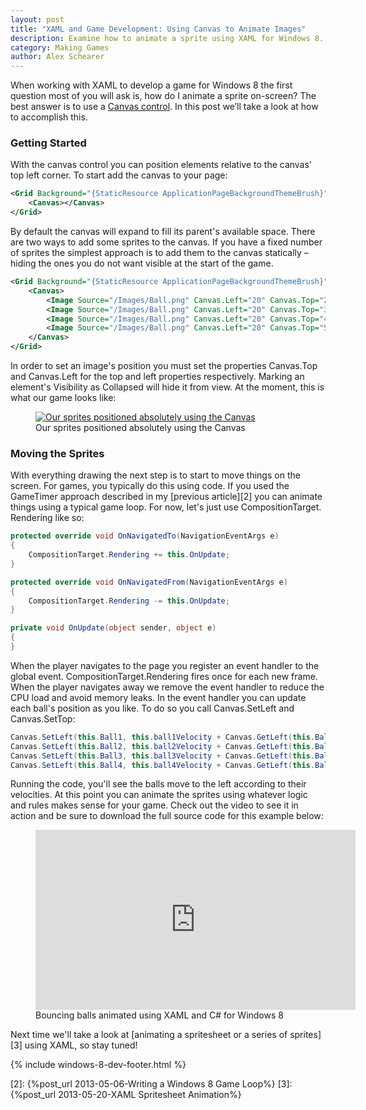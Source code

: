 ```yaml
---
layout: post
title: "XAML and Game Development: Using Canvas to Animate Images"
description: Examine how to animate a sprite using XAML for Windows 8. Source code included.
category: Making Games
author: Alex Schearer
---
```


When working with XAML to develop a game for 
Windows 8 the first question most of you will ask is, how do I animate a sprite 
on-screen? The best answer is to use a [Canvas control][1]. 
In this post we’ll take a look at how to accomplish this.

### Getting Started

With the canvas control you can position elements relative to the canvas' top left 
corner. To start add the canvas to your page:

~~~ xml
<Grid Background="{StaticResource ApplicationPageBackgroundThemeBrush}">
    <Canvas></Canvas>
</Grid>
~~~

By default the canvas will expand to fill its parent's available space. There 
are two ways to add some sprites to the canvas. If you have a fixed number of 
sprites the simplest approach is to add them to the canvas statically &ndash; hiding 
the ones you do not want visible at the start of the game.

~~~ xml
<Grid Background="{StaticResource ApplicationPageBackgroundThemeBrush}">
    <Canvas>
        <Image Source="/Images/Ball.png" Canvas.Left="20" Canvas.Top="200" />
        <Image Source="/Images/Ball.png" Canvas.Left="20" Canvas.Top="300" />
        <Image Source="/Images/Ball.png" Canvas.Left="20" Canvas.Top="400" />
        <Image Source="/Images/Ball.png" Canvas.Left="20" Canvas.Top="500" />
    </Canvas>
</Grid>
~~~

In order to set an image's position you must set the properties Canvas.Top and 
Canvas.Left for the top and left properties respectively. Marking an element's 
Visibility as Collapsed will hide it from view. At the moment, this is what our 
game looks like:

<figure>
    <a href="{{site.url}}/img/posts/2013-05-18-XAML Sprite Animation/animating-with-canvas.png">
        <img src="{{site.url}}/img/posts/2013-05-18-XAML Sprite Animation/animating-with-canvas-thumb.png" alt="Our sprites positioned absolutely using the Canvas"/>
    </a>
    <figcaption>Our sprites positioned absolutely using the Canvas</figcaption>
</figure>

### Moving the Sprites

With everything drawing the next step is to start to move things on the screen. For 
games, you typically do this using code. If you used the GameTimer approach described 
in my [previous article][2] you can animate things using a typical game loop. For now, 
let's just use CompositionTarget. Rendering like so:

~~~ csharp
protected override void OnNavigatedTo(NavigationEventArgs e)
{
    CompositionTarget.Rendering += this.OnUpdate;
}

protected override void OnNavigatedFrom(NavigationEventArgs e)
{
    CompositionTarget.Rendering -= this.OnUpdate;
}

private void OnUpdate(object sender, object e)
{
}
~~~

When the player navigates to the page you register an event handler to the global 
event. CompositionTarget.Rendering fires once for each new frame. When the player 
navigates away we remove the event handler to reduce the CPU load and avoid memory 
leaks. In the event handler you can update each ball's position as you like. To do 
so you call Canvas.SetLeft and Canvas.SetTop:

~~~ csharp
Canvas.SetLeft(this.Ball1, this.ball1Velocity + Canvas.GetLeft(this.Ball1));
Canvas.SetLeft(this.Ball2, this.ball2Velocity + Canvas.GetLeft(this.Ball2));
Canvas.SetLeft(this.Ball3, this.ball3Velocity + Canvas.GetLeft(this.Ball3));
Canvas.SetLeft(this.Ball4, this.ball4Velocity + Canvas.GetLeft(this.Ball4));
~~~

Running the code, you'll see the balls move to the left according to their velocities. 
At this point you can animate the sprites using whatever logic and rules makes sense 
for your game. Check out the video to see it in action and be sure to download the 
full source code for this example below:

<figure>
    <iframe width="512" height="288" src="http://www.youtube.com/embed/CQAvv1UAeys" frameborder="0" allowfullscreen></iframe>
    <figcaption>Bouncing balls animated using XAML and C# for Windows 8</figcaption>
</figure>

Next time we'll take a look at [animating a spritesheet or a series of sprites][3] 
using XAML, so stay tuned!

{% include windows-8-dev-footer.html %}
                            
[1]: http://msdn.microsoft.com/en-us/library/system.windows.controls.canvas.aspx
[2]: {%post_url 2013-05-06-Writing a Windows 8 Game Loop%}
[3]: {%post_url 2013-05-20-XAML Spritesheet Animation%}